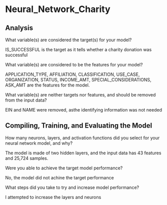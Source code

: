 # Neural_Network_Charity

## Analysis

What variable(s) are considered the target(s) for your model?

IS_SUCCESSFUL is the target as it tells whether a charity donation was successful

What variable(s) are considered to be the features for your model?

APPLICATION_TYPE, AFFILIATION, CLASSIFICATION, USE_CASE, ORGANIZATION, STATUS, INCOME_AMT, SPECIAL_CONSIDERATIONS, ASK_AMT are the features for the model.

What variable(s) are neither targets nor features, and should be removed from the input data?

EIN and NAME were removed, asthe identifying information was not needed

## Compiling, Training, and Evaluating the Model

How many neurons, layers, and activation functions did you select for your neural network model, and why?

The model is made of two hidden layers, and the input data has 43 features and 25,724 samples.

Were you able to achieve the target model performance?

No, the model did not achine the target performance 

What steps did you take to try and increase model performance?

I attempted to increase the layers and neurons

